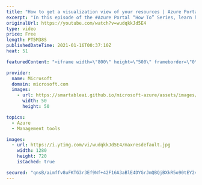 ```yaml
---
title: "How to get a visualization view of your resources | Azure Portal Series"
excerpt: "In this episode of the #Azure Portal “How To” Series, learn how to easily view a summary of your resources using different visualizations such as how to view all your resources on a map.   Try out these features in the Azure portal: https://portal.azure.com  Keep connected on Twitter: https://twitter.com/AzurePortal"
originalUrl: https://youtube.com/watch?v=wudqkkJd5E4
type: video
price: Free
length: PT5M38S
publishedDateTime: 2021-01-16T00:37:10Z
heat: 51

featuredContent: "<iframe width=\"800\" height=\"500\" frameborder=\"0\" src=\"https://www.youtube.com/embed/wudqkkJd5E4\" allow=\"accelerometer; autoplay; encrypted-media; gyroscope; picture-in-picture\" allowfullscreen></iframe>"

provider:
  name: Microsoft
  domain: microsoft.com
  images:
    - url: https://smartableai.github.io/microsoft-azure/assets/images/organizations/microsoft.com-50x50.jpg
      width: 50
      height: 50

topics:
  - Azure
  - Management tools

images:
  - url: https://i.ytimg.com/vi/wudqkkJd5E4/maxresdefault.jpg
    width: 1280
    height: 720
    isCached: true

secured: "qnsB/aimffv8uFKTG3r3Ef9Nf+42F16A3aBlE4DYGrJmQBQjBXkR5o90tEY2vDNo+X9gRA+Xdgp48JxojtrPuV0j0aWgAgmH4Z1k6oFqaOxxs+usQm9lsP7RKhwF0KMo9e6Mh5ow5Kox6OOahX4O/uATNA0dynKT2tfez+1gi4Ql37MyqM5VYeVDX+oBWaJz22Y2Fos1nD3lX/2AhqGj2mbBSxL0O0PnRtKGTx7Po0rUuP5vu1P1f6xiOUmnAPk7VMWu/6w6yBnutMYBETCe62Xm5zizA4s+Oclq+ciTOIjdYXcLcTHHkT6y+M91vyNg3ERQxUR6UucobL/ARvThoW/TtHBD4xmBW3FceU+SFKHsOtsPLonglUcIFlNGHA9YbYhwlpkyFiCRIF6C14kOBRDudBD/1Wo6eyEm7Q3gopk=;aKW+ZDCkAcE1jEel3ct6lw=="
---
```


